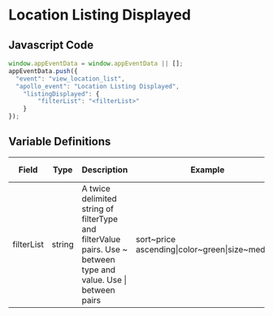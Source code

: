 # Location Listing Displayed

### 

## Javascript Code
```js
window.appEventData = window.appEventData || [];
appEventData.push({
  "event": "view_location_list",
  "apollo_event": "Location Listing Displayed",
    "listingDisplayed": {
        "filterList": "<filterList>"
    }
});
```

## Variable Definitions

|Field|Type|Description|Example|Pattern|Min Length|Max Length|Minimum|Maximum|Multiple Of|
| --- | --- | --- | --- | --- | --- | --- | --- | --- | --- |
|filterList|string|A twice delimited string of filterType and filterValue pairs.  Use \~ between type and value.  Use \| between pairs|sort\~price ascending\|color\~green\|size\~medium|||||||




